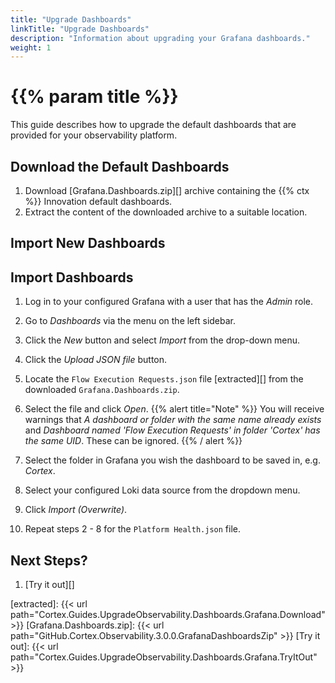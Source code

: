```yaml
---
title: "Upgrade Dashboards"
linkTitle: "Upgrade Dashboards"
description: "Information about upgrading your Grafana dashboards."
weight: 1
---
```


# {{% param title %}}

This guide describes how to upgrade the default dashboards that are provided for your observability platform.

## Download the Default Dashboards

1. Download [Grafana.Dashboards.zip][] archive containing the {{% ctx %}} Innovation default dashboards.
1. Extract the content of the downloaded archive to a suitable location.

## Import New Dashboards

## Import Dashboards

1. Log in to your configured Grafana with a user that has the *Admin* role.
1. Go to *Dashboards* via the menu on the left sidebar.
1. Click the *New* button and select *Import* from the drop-down menu.
1. Click the *Upload JSON file* button.
1. Locate the `Flow Execution Requests.json` file [extracted][] from the downloaded `Grafana.Dashboards.zip`.
1. Select the file and click *Open*.
{{% alert title="Note" %}}
You will receive warnings that *A dashboard or folder with the same name already exists* and *Dashboard named 'Flow Execution Requests' in folder 'Cortex' has the same UID*.  These can be ignored.
{{% / alert %}}

1. Select the folder in Grafana you wish the dashboard to be saved in, e.g. *Cortex*.
1. Select your configured Loki data source from the dropdown menu.
1. Click *Import (Overwrite)*.
1. Repeat steps 2 - 8 for the `Platform Health.json` file.

## Next Steps?

1. [Try it out][]

[extracted]: {{< url path="Cortex.Guides.UpgradeObservability.Dashboards.Grafana.Download" >}}
[Grafana.Dashboards.zip]: {{< url path="GitHub.Cortex.Observability.3.0.0.GrafanaDashboardsZip" >}}
[Try it out]: {{< url path="Cortex.Guides.UpgradeObservability.Dashboards.Grafana.TryItOut" >}}
